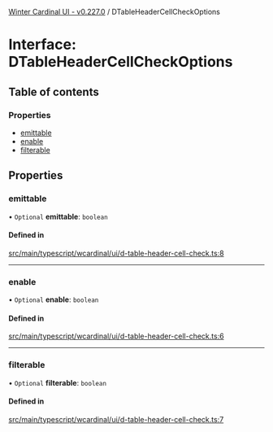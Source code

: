 [Winter Cardinal UI - v0.227.0](../index.md) / DTableHeaderCellCheckOptions

# Interface: DTableHeaderCellCheckOptions

## Table of contents

### Properties

- [emittable](DTableHeaderCellCheckOptions.md#emittable)
- [enable](DTableHeaderCellCheckOptions.md#enable)
- [filterable](DTableHeaderCellCheckOptions.md#filterable)

## Properties

### emittable

• `Optional` **emittable**: `boolean`

#### Defined in

[src/main/typescript/wcardinal/ui/d-table-header-cell-check.ts:8](https://github.com/winter-cardinal/winter-cardinal-ui/blob/v0.227.0/src/main/typescript/wcardinal/ui/d-table-header-cell-check.ts#L8)

___

### enable

• `Optional` **enable**: `boolean`

#### Defined in

[src/main/typescript/wcardinal/ui/d-table-header-cell-check.ts:6](https://github.com/winter-cardinal/winter-cardinal-ui/blob/v0.227.0/src/main/typescript/wcardinal/ui/d-table-header-cell-check.ts#L6)

___

### filterable

• `Optional` **filterable**: `boolean`

#### Defined in

[src/main/typescript/wcardinal/ui/d-table-header-cell-check.ts:7](https://github.com/winter-cardinal/winter-cardinal-ui/blob/v0.227.0/src/main/typescript/wcardinal/ui/d-table-header-cell-check.ts#L7)
